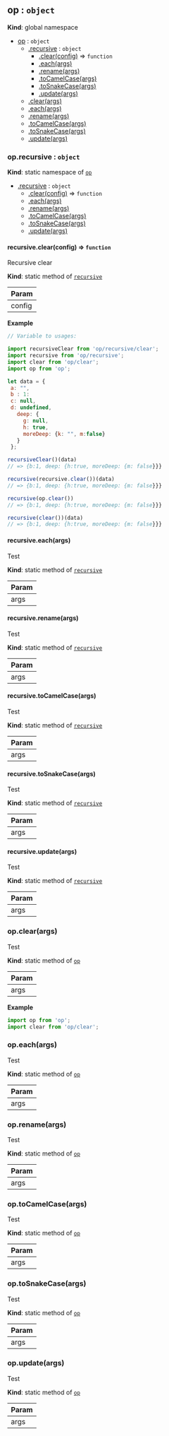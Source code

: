 <a name="op"></a>

## op : <code>object</code>
**Kind**: global namespace  

* [op](#op) : <code>object</code>
    * [.recursive](#op.recursive) : <code>object</code>
        * [.clear(config)](#op.recursive.clear) ⇒ <code>function</code>
        * [.each(args)](#op.recursive.each)
        * [.rename(args)](#op.recursive.rename)
        * [.toCamelCase(args)](#op.recursive.toCamelCase)
        * [.toSnakeCase(args)](#op.recursive.toSnakeCase)
        * [.update(args)](#op.recursive.update)
    * [.clear(args)](#op.clear)
    * [.each(args)](#op.each)
    * [.rename(args)](#op.rename)
    * [.toCamelCase(args)](#op.toCamelCase)
    * [.toSnakeCase(args)](#op.toSnakeCase)
    * [.update(args)](#op.update)

<a name="op.recursive"></a>

### op.recursive : <code>object</code>
**Kind**: static namespace of [<code>op</code>](#op)  

* [.recursive](#op.recursive) : <code>object</code>
    * [.clear(config)](#op.recursive.clear) ⇒ <code>function</code>
    * [.each(args)](#op.recursive.each)
    * [.rename(args)](#op.recursive.rename)
    * [.toCamelCase(args)](#op.recursive.toCamelCase)
    * [.toSnakeCase(args)](#op.recursive.toSnakeCase)
    * [.update(args)](#op.recursive.update)

<a name="op.recursive.clear"></a>

#### recursive.clear(config) ⇒ <code>function</code>
Recursive clear

**Kind**: static method of [<code>recursive</code>](#op.recursive)  

| Param |
| --- |
| config | 

**Example**  
```js
// Variable to usages:

import recursiveClear from 'op/recursive/clear';
import recursive from 'op/recursive';
import clear from 'op/clear';
import op from 'op';

let data = {
 a: "",
 b : 1:
 c: null,
 d: undefined,
   deep: {
     g: null,
     h: true,
     moreDeep: {k: "", m:false}
   }
 };

recursiveClear()(data)
// => {b:1, deep: {h:true, moreDeep: {m: false}}}

recursive(recursive.clear())(data)
// => {b:1, deep: {h:true, moreDeep: {m: false}}}

recursive(op.clear())
// => {b:1, deep: {h:true, moreDeep: {m: false}}}

recursive(clear())(data)
// => {b:1, deep: {h:true, moreDeep: {m: false}}}
```
<a name="op.recursive.each"></a>

#### recursive.each(args)
Test

**Kind**: static method of [<code>recursive</code>](#op.recursive)  

| Param |
| --- |
| args | 

<a name="op.recursive.rename"></a>

#### recursive.rename(args)
Test

**Kind**: static method of [<code>recursive</code>](#op.recursive)  

| Param |
| --- |
| args | 

<a name="op.recursive.toCamelCase"></a>

#### recursive.toCamelCase(args)
Test

**Kind**: static method of [<code>recursive</code>](#op.recursive)  

| Param |
| --- |
| args | 

<a name="op.recursive.toSnakeCase"></a>

#### recursive.toSnakeCase(args)
Test

**Kind**: static method of [<code>recursive</code>](#op.recursive)  

| Param |
| --- |
| args | 

<a name="op.recursive.update"></a>

#### recursive.update(args)
Test

**Kind**: static method of [<code>recursive</code>](#op.recursive)  

| Param |
| --- |
| args | 

<a name="op.clear"></a>

### op.clear(args)
Test

**Kind**: static method of [<code>op</code>](#op)  

| Param |
| --- |
| args | 

**Example**  
```js
import op from 'op';
import clear from 'op/clear';
```
<a name="op.each"></a>

### op.each(args)
Test

**Kind**: static method of [<code>op</code>](#op)  

| Param |
| --- |
| args | 

<a name="op.rename"></a>

### op.rename(args)
Test

**Kind**: static method of [<code>op</code>](#op)  

| Param |
| --- |
| args | 

<a name="op.toCamelCase"></a>

### op.toCamelCase(args)
Test

**Kind**: static method of [<code>op</code>](#op)  

| Param |
| --- |
| args | 

<a name="op.toSnakeCase"></a>

### op.toSnakeCase(args)
Test

**Kind**: static method of [<code>op</code>](#op)  

| Param |
| --- |
| args | 

<a name="op.update"></a>

### op.update(args)
Test

**Kind**: static method of [<code>op</code>](#op)  

| Param |
| --- |
| args | 

